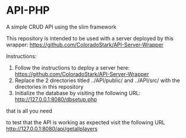 # API-PHP
A simple CRUD API using the slim framework

This repository is intended to be used with a server deployed by this wrapper: https://github.com/ColoradoStark/API-Server-Wrapper

Instructions:  

1. Follow the instructions to deploy a server here: https://github.com/ColoradoStark/API-Server-Wrapper
2. Replace the 2 directories titled ../API/public/ and ../API/src/ with the directories in this repository
3. Initialize the database by visiting the following URL: http://127.0.0.1:8080/dbsetup.php

that is all you need

to test that the API is working as expected visit the following URL http://127.0.0.1:8080/api/getallplayers
